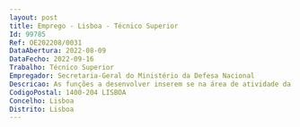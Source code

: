 ```yaml
--- 
layout: post
title: Emprego - Lisboa - Técnico Superior
Id: 99785
Ref: OE202208/0031
DataAbertura: 2022-08-09
DataFecho: 2022-09-16
Trabalho: Técnico Superior
Empregador: Secretaria-Geral do Ministério da Defesa Nacional
Descricao: As funções a desenvolver inserem se na área de atividade da Divisão de Auditoria (DA) da Direção de Serviços de Gestão e Inovação (DSGI), designadamente no desempenho das seguintes tarefas a) Desenvolver ações de auditoria internas gerais e transversais ao nível do controlo de gestão, de recursos e de qualidade dos serviços  b) Elaborar e rever procedimentos e instrumentos de controlo interno c) Supervisionar o cumprimento das políticas, critérios, procedimentos adotados, economia, eficácia, eficiência, regularidade financeira e conformidade legal  d) Avaliar e promover a eficácia dos sistemas de controlo interno e de gestão de riscos  e) Garantir a observância das disposições legais e regulamentares, dos despachos superiores, políticas, normas e práticas internamente instituídas  f) Elaborar estudos e pareceres de natureza técnica que lhe sejam solicitados.
CodigoPostal: 1400-204 LISBOA
Concelho: Lisboa
Distrito: Lisboa
--- 
```

